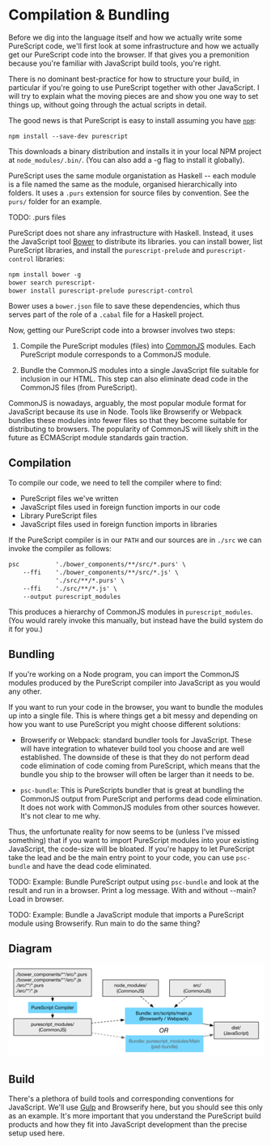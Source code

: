 Compilation & Bundling
======================

Before we dig into the language itself and how we actually write some
PureScript code, we'll first look at some infrastructure and how we actually
get our PureScript code into the browser. If that gives you a premonition
because you're familiar with JavaScript build tools, you're right.

There is no dominant best-practice for how to structure your build, in
particular if you're going to use PureScript together with other JavaScript. I
will try to explain what the moving pieces are and show you one way to set
things up, without going through the actual scripts in detail.

The good news is that PureScript is easy to install assuming you have
[`npm`](https://www.npmjs.com/):

    npm install --save-dev purescript

This downloads a binary distribution and installs it in your local NPM project
at `node_modules/.bin/`. (You can also add a -g flag to install it globally).

PureScript uses the same module organistation as Haskell -- each module is a
file named the same as the module, organised hierarchically into folders. It
uses a `.purs` extension for source files by convention. See the `purs/` folder
for an example.

TODO: .purs files

PureScript does not share any infrastructure with Haskell. Instead, it uses the
JavaScript tool [Bower](http://bower.io/) to distribute its libraries.  you can
install bower, list PureScript libraries, and install the `purescript-prelude`
and `purescript-control` libraries:

    npm install bower -g
    bower search purescript-
    bower install purescript-prelude purescript-control

Bower uses a `bower.json` file to save these dependencies, which thus serves
part of the role of a `.cabal` file for a Haskell project.

Now, getting our PureScript code into a browser involves two steps:

1. Compile the PureScript modules (files) into
   [CommonJS](http://wiki.commonjs.org/wiki/CommonJS) modules. Each PureScript
module corresponds to a CommonJS module.

2. Bundle the CommonJS modules into a single JavaScript file suitable for
   inclusion in our HTML. This step can also eliminate dead code in the
CommonJS files (from PureScript).

CommonJS is nowadays, arguably, the most popular module format for JavaScript
because its use in Node. Tools like Browserify or Webpack bundles these modules
into fewer files so that they become suitable for distributing to browsers.
The popularity of CommonJS will likely shift in the future as ECMAScript module
standards gain traction.

Compilation
-----------

To compile our code, we need to tell the compiler where to find:

- PureScript files we've written
- JavaScript files used in foreign function imports in our code
- Library PureScript files
- JavaScript files used in foreign function imports in libraries

If the PureScript compiler is in our `PATH` and our sources are in `./src` we
can invoke the compiler as follows:

    psc          './bower_components/**/src/*.purs' \
        --ffi    './bower_components/**/src/*.js' \
                 './src/**/*.purs' \
        --ffi    './src/**/*.js' \
        --output purescript_modules

This produces a hierarchy of CommonJS modules in `purescript_modules`. (You
would rarely invoke this manually, but instead have the build system do it for
you.)

Bundling
--------

If you're working on a Node program, you can import the CommonJS modules
produced by the PureScript compiler into JavaScript as you would any other.

If you want to run your code in the browser, you want to bundle the modules up
into a single file. This is where things get a bit messy and depending on how
you want to use PureScript you might choose different solutions:

- Browserify or Webpack: standard bundler tools for JavaScript. These will have
  integration to whatever build tool you choose and are well established. The
downside of these is that they do not perform dead code elimination of code
coming from PureScript, which means that the bundle you ship to the browser
will often be larger than it needs to be.

- `psc-bundle`: This is PureScripts bundler that is great at bundling the
  CommonJS output from PureScript and performs dead code elimination. It does
not work with CommonJS modules from other sources however. It's not clear to me
why.

Thus, the unfortunate reality for now seems to be (unless I've missed
something) that if you want to import PureScript modules into your existing
JavaScript, the code-size will be bloated. If you're happy to let PureScript
take the lead and be the main entry point to your code, you can use
`psc-bundle` and have the dead code eliminated.

TODO: Example: Bundle PureScript output using `psc-bundle` and look at the result and
run in a browser. Print a log message. With and without --main? Load in browser.

TODO: Example: Bundle a JavaScript module that imports a PureScript module using
Browserify. Run main to do the same thing?

Diagram
-------

![Compile and bundle flow](build-diagram.png)

Build
-----

There's a plethora of build tools and corresponding conventions for JavaScript.
We'll use [Gulp](http://gulpjs.com/) and Browserify here, but you should see
this only as an example. It's more important that you understand the PureScript
build products and how they fit into JavaScript development than the precise
setup used here.
